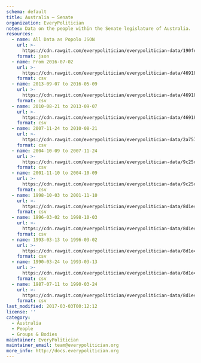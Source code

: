 ```yaml
---
schema: default
title: Australia — Senate
organization: EveryPolitician
notes: Data on the people within the Senate legislature of Australia.
resources:
  - name: All Data as Popolo JSON
    url: >-
      https://cdn.rawgit.com/everypolitician/everypolitician-data/190fea361e43a0bc6fbbaa23e9d92af8ba4ce517/data/Australia/Senate/ep-popolo-v1.0.json
    format: json
  - name: From 2016-07-02
    url: >-
      https://cdn.rawgit.com/everypolitician/everypolitician-data/4691856723d6fcf213c4eb5b3bf8d3690935e8d8/data/Australia/Senate/term-45.csv
    format: csv
  - name: 2013-09-07 to 2016-05-09
    url: >-
      https://cdn.rawgit.com/everypolitician/everypolitician-data/4691856723d6fcf213c4eb5b3bf8d3690935e8d8/data/Australia/Senate/term-44.csv
    format: csv
  - name: 2010-08-21 to 2013-09-07
    url: >-
      https://cdn.rawgit.com/everypolitician/everypolitician-data/4691856723d6fcf213c4eb5b3bf8d3690935e8d8/data/Australia/Senate/term-43.csv
    format: csv
  - name: 2007-11-24 to 2010-08-21
    url: >-
      https://cdn.rawgit.com/everypolitician/everypolitician-data/2a757c6d65c22f89b46496472890e7b66371dc6e/data/Australia/Senate/term-42.csv
    format: csv
  - name: 2004-10-09 to 2007-11-24
    url: >-
      https://cdn.rawgit.com/everypolitician/everypolitician-data/9c25ce004763b2e41e124cd19cb55a350ea723a2/data/Australia/Senate/term-41.csv
    format: csv
  - name: 2001-11-10 to 2004-10-09
    url: >-
      https://cdn.rawgit.com/everypolitician/everypolitician-data/9c25ce004763b2e41e124cd19cb55a350ea723a2/data/Australia/Senate/term-40.csv
    format: csv
  - name: 1998-10-03 to 2001-11-10
    url: >-
      https://cdn.rawgit.com/everypolitician/everypolitician-data/8d1e45f767a9036e6db247147c8248b11f7d3be9/data/Australia/Senate/term-39.csv
    format: csv
  - name: 1996-03-02 to 1998-10-03
    url: >-
      https://cdn.rawgit.com/everypolitician/everypolitician-data/8d1e45f767a9036e6db247147c8248b11f7d3be9/data/Australia/Senate/term-38.csv
    format: csv
  - name: 1993-03-13 to 1996-03-02
    url: >-
      https://cdn.rawgit.com/everypolitician/everypolitician-data/8d1e45f767a9036e6db247147c8248b11f7d3be9/data/Australia/Senate/term-37.csv
    format: csv
  - name: 1990-03-24 to 1993-03-13
    url: >-
      https://cdn.rawgit.com/everypolitician/everypolitician-data/8d1e45f767a9036e6db247147c8248b11f7d3be9/data/Australia/Senate/term-36.csv
    format: csv
  - name: 1987-07-11 to 1990-03-24
    url: >-
      https://cdn.rawgit.com/everypolitician/everypolitician-data/8d1e45f767a9036e6db247147c8248b11f7d3be9/data/Australia/Senate/term-35.csv
    format: csv
last_modified: 2017-03-03T00:12:12
license: ''
category:
  - Australia
  - People
  - Groups & Bodies
maintainer: EveryPolitician
maintainer_email: team@everypolitician.org
more_info: http://docs.everypolitician.org
---
```

